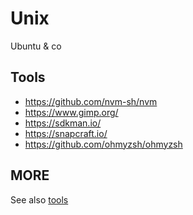 # Unix

Ubuntu & co

## Tools

- https://github.com/nvm-sh/nvm
- https://www.gimp.org/
- https://sdkman.io/ 
- https://snapcraft.io/
- https://github.com/ohmyzsh/ohmyzsh

## MORE

See also [tools](https://github.com/pegaltier/utils-dev/blob/master/utils-tools.md)
